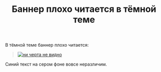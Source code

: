 ﻿---
title: "Баннер плохо читается в тёмной теме"
se.owner.user_id: 176217
se.owner.display_name: "αλεχολυτ"
se.owner.link: "https://ru.meta.stackoverflow.com/users/176217/%ce%b1%ce%bb%ce%b5%cf%87%ce%bf%ce%bb%cf%85%cf%84"
se.link: "https://ru.meta.stackoverflow.com/questions/12337/%d0%91%d0%b0%d0%bd%d0%bd%d0%b5%d1%80-%d0%bf%d0%bb%d0%be%d1%85%d0%be-%d1%87%d0%b8%d1%82%d0%b0%d0%b5%d1%82%d1%81%d1%8f-%d0%b2-%d1%82%d1%91%d0%bc%d0%bd%d0%be%d0%b9-%d1%82%d0%b5%d0%bc%d0%b5"
se.question_id: 12337
se.post_type: question
---
<p>В тёмной теме баннер плохо читается:</p>
<blockquote>
<p><a href="https://i.stack.imgur.com/tT5pfm.jpg" rel="nofollow noreferrer"><img src="https://i.stack.imgur.com/tT5pfm.jpg" alt="ни черта не видно" /></a></p>
</blockquote>
<p>Синий текст на сером фоне вовсе неразличим.</p>

